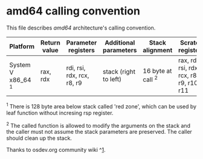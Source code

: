 # amd64 calling convention

This file describes _amd64_ architecture's calling convention.


| Platform | Return value | Parameter registers | Additional parameters | Stack alignment | Scratch registers | Preserved registers | Call list |
| ------------- | ------------------- | ----------------------------- | ---------------------------------- | ------------------------ | ------------------------ | ----------------------------- | ---------- |
|  System V x86_64 <sup>1</sup> | rax, rdx | rdi, rsi, rdx, rcx, r8, r9 | stack (right to left) | 16 byte at call <sup>2</sup> | rax, rdi, rsi, rdx, rcx, r8, r9, r10, r11 | rbx, rsp, rbp, r12, r13, r14, r15  | rbp  |

<sup>1</sup> There is 128 byte area below stack called 'red zone', which can be used by leaf function without incresing rsp register.

<sup>2</sup> The called function is allowed to modify the arguments on the stack and the caller must not assume the stack parameters are preserved. The caller should clean up the stack.

Thanks to osdev.org community wiki ^[1](https://wiki.osdev.org/Calling_Conventions).